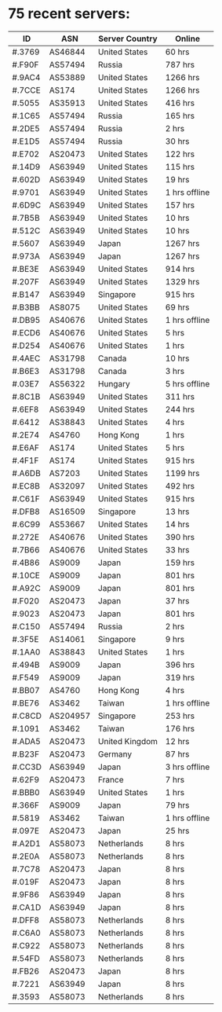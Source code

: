 # 75 recent servers:

| ID | ASN | Server Country | Online |
| ------ | ------ | ------ | ------ |
| #.3769 | AS46844 | United States | 60 hrs |
| #.F90F | AS57494 | Russia | 787 hrs |
| #.9AC4 | AS53889 | United States | 1266 hrs |
| #.7CCE | AS174 | United States | 1266 hrs |
| #.5055 | AS35913 | United States | 416 hrs |
| #.1C65 | AS57494 | Russia | 165 hrs |
| #.2DE5 | AS57494 | Russia | 2 hrs |
| #.E1D5 | AS57494 | Russia | 30 hrs |
| #.E702 | AS20473 | United States | 122 hrs |
| #.14D9 | AS63949 | United States | 115 hrs |
| #.602D | AS63949 | United States | 19 hrs |
| #.9701 | AS63949 | United States | 1 hrs offline |
| #.6D9C | AS63949 | United States | 157 hrs |
| #.7B5B | AS63949 | United States | 10 hrs |
| #.512C | AS63949 | United States | 10 hrs |
| #.5607 | AS63949 | Japan | 1267 hrs |
| #.973A | AS63949 | Japan | 1267 hrs |
| #.BE3E | AS63949 | United States | 914 hrs |
| #.207F | AS63949 | United States | 1329 hrs |
| #.B147 | AS63949 | Singapore | 915 hrs |
| #.B3BB | AS8075 | United States | 69 hrs |
| #.DB95 | AS40676 | United States | 1 hrs offline |
| #.ECD6 | AS40676 | United States | 5 hrs |
| #.D254 | AS40676 | United States | 1 hrs |
| #.4AEC | AS31798 | Canada | 10 hrs |
| #.B6E3 | AS31798 | Canada | 3 hrs |
| #.03E7 | AS56322 | Hungary | 5 hrs offline |
| #.8C1B | AS63949 | United States | 311 hrs |
| #.6EF8 | AS63949 | United States | 244 hrs |
| #.6412 | AS38843 | United States | 4 hrs |
| #.2E74 | AS4760 | Hong Kong | 1 hrs |
| #.E6AF | AS174 | United States | 5 hrs |
| #.4F1F | AS174 | United States | 915 hrs |
| #.A6DB | AS7203 | United States | 1199 hrs |
| #.EC8B | AS32097 | United States | 492 hrs |
| #.C61F | AS63949 | United States | 915 hrs |
| #.DFB8 | AS16509 | Singapore | 13 hrs |
| #.6C99 | AS53667 | United States | 14 hrs |
| #.272E | AS40676 | United States | 390 hrs |
| #.7B66 | AS40676 | United States | 33 hrs |
| #.4B86 | AS9009 | Japan | 159 hrs |
| #.10CE | AS9009 | Japan | 801 hrs |
| #.A92C | AS9009 | Japan | 801 hrs |
| #.F020 | AS20473 | Japan | 37 hrs |
| #.9023 | AS20473 | Japan | 801 hrs |
| #.C150 | AS57494 | Russia | 2 hrs |
| #.3F5E | AS14061 | Singapore | 9 hrs |
| #.1AA0 | AS38843 | United States | 1 hrs |
| #.494B | AS9009 | Japan | 396 hrs |
| #.F549 | AS9009 | Japan | 319 hrs |
| #.BB07 | AS4760 | Hong Kong | 4 hrs |
| #.BE76 | AS3462 | Taiwan | 1 hrs offline |
| #.C8CD | AS204957 | Singapore | 253 hrs |
| #.1091 | AS3462 | Taiwan | 176 hrs |
| #.ADA5 | AS20473 | United Kingdom | 12 hrs |
| #.B23F | AS20473 | Germany | 87 hrs |
| #.CC3D | AS63949 | Japan | 3 hrs offline |
| #.62F9 | AS20473 | France | 7 hrs |
| #.BBB0 | AS63949 | United States | 1 hrs |
| #.366F | AS9009 | Japan | 79 hrs |
| #.5819 | AS3462 | Taiwan | 1 hrs offline |
| #.097E | AS20473 | Japan | 25 hrs |
| #.A2D1 | AS58073 | Netherlands | 8 hrs |
| #.2E0A | AS58073 | Netherlands | 8 hrs |
| #.7C78 | AS20473 | Japan | 8 hrs |
| #.019F | AS20473 | Japan | 8 hrs |
| #.9F86 | AS63949 | Japan | 8 hrs |
| #.CA1D | AS63949 | Japan | 8 hrs |
| #.DFF8 | AS58073 | Netherlands | 8 hrs |
| #.C6A0 | AS58073 | Netherlands | 8 hrs |
| #.C922 | AS58073 | Netherlands | 8 hrs |
| #.54FD | AS58073 | Netherlands | 8 hrs |
| #.FB26 | AS20473 | Japan | 8 hrs |
| #.7221 | AS63949 | Japan | 8 hrs |
| #.3593 | AS58073 | Netherlands | 8 hrs |

